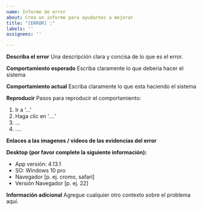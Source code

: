 ```yaml
---
name: Informe de error
about: Crea un informe para ayudarnos a mejorar
title: "[ERROR] :"
labels: ''
assignees: ''

---
```


**Describa el error**
Una descripción clara y concisa de lo que es el error.

**Comportamiento esperado**
Escriba claramente lo que deberia hacer el sistema

**Comportamiento actual**
Escriba claramente lo que esta haciendo el sistema

**Reproducir**
Pasos para reproducir el comportamiento:
1. Ir a '...'
2. Haga clic en '....'
3. ...
4. ....

**Enlaces a las imagenes / videos de las evidencias del error**



**Desktop (por favor complete la siguiente información):**
  - App versión: 4.13.1
  - SO: Windows 10 pro
  - Navegador [p. ej. cromo, safari]
  - Versión Navegador [p. ej. 22]

**Información adicional**
Agregue cualquier otro contexto sobre el problema aquí.
